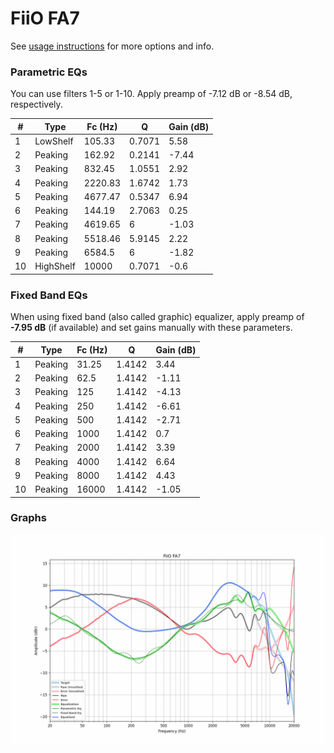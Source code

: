 # FiiO FA7
See [usage instructions](https://github.com/jaakkopasanen/AutoEq#usage) for more options and info.

### Parametric EQs
You can use filters 1-5 or 1-10. Apply preamp of -7.12 dB or -8.54 dB, respectively.

|   # | Type      |   Fc (Hz) |      Q |   Gain (dB) |
|-----|-----------|-----------|--------|-------------|
|   1 | LowShelf  |    105.33 | 0.7071 |        5.58 |
|   2 | Peaking   |    162.92 | 0.2141 |       -7.44 |
|   3 | Peaking   |    832.45 | 1.0551 |        2.92 |
|   4 | Peaking   |   2220.83 | 1.6742 |        1.73 |
|   5 | Peaking   |   4677.47 | 0.5347 |        6.94 |
|   6 | Peaking   |    144.19 | 2.7063 |        0.25 |
|   7 | Peaking   |   4619.65 | 6      |       -1.03 |
|   8 | Peaking   |   5518.46 | 5.9145 |        2.22 |
|   9 | Peaking   |   6584.5  | 6      |       -1.82 |
|  10 | HighShelf |  10000    | 0.7071 |       -0.6  |

### Fixed Band EQs
When using fixed band (also called graphic) equalizer, apply preamp of **-7.95 dB** (if available) and set gains manually with these parameters.

|   # | Type    |   Fc (Hz) |      Q |   Gain (dB) |
|-----|---------|-----------|--------|-------------|
|   1 | Peaking |     31.25 | 1.4142 |        3.44 |
|   2 | Peaking |     62.5  | 1.4142 |       -1.11 |
|   3 | Peaking |    125    | 1.4142 |       -4.13 |
|   4 | Peaking |    250    | 1.4142 |       -6.61 |
|   5 | Peaking |    500    | 1.4142 |       -2.71 |
|   6 | Peaking |   1000    | 1.4142 |        0.7  |
|   7 | Peaking |   2000    | 1.4142 |        3.39 |
|   8 | Peaking |   4000    | 1.4142 |        6.64 |
|   9 | Peaking |   8000    | 1.4142 |        4.43 |
|  10 | Peaking |  16000    | 1.4142 |       -1.05 |

### Graphs
![](./FiiO%20FA7.png)
